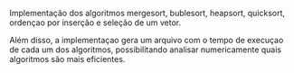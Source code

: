 Implementação dos algoritmos mergesort, bublesort, heapsort, quicksort, ordençao por inserção e seleção de um vetor. 

Além disso, a implementaçao gera um arquivo com o tempo de execuçao de cada um dos algoritmos, possibilitando analisar
numericamente quais algoritmos são mais eficientes.
